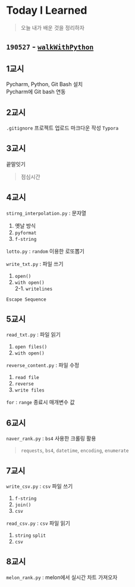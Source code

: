 # Today I Learned
> 오늘 내가 배운 것을 정리하자  

## `190527` - [`walkWithPython`](https://github.com/kei01138/walkWithPython/tree/60a0f6b46fbb71cb38d3a3f5e14f0cc5f8389448)
## 1교시
Pycharm, Python, Git Bash 설치  
Pycharm에 Git bash 연동

## 2교시
`.gitignore`
프로젝트 업로드
마크다운 작성
`Typora`

## 3교시
끝말잇기

> 점심시간 

## 4교시
`stirng_interpolation.py` : 문자열
1. 옛날 방식
2. `pyformat`
3. `f-string`

`lotto.py` : `random` 이용한 로또뽑기

`write_txt.py` : 파일 쓰기
1. `open()`
2. `with open()`  
2-1. `writelines`

`Escape Sequence`

## 5교시
`read_txt.py` : 파일 읽기
1. `open files()`
2. `with open()`

`reverse_content.py` : 파일 수정
1. `read file`
2. `reverse`
3. `write files`

`for` : `range` 종료시 매개변수 값

## 6교시
`naver_rank.py` : `bs4` 사용한 크롤링 활용
> `requests`, `bs4`, `datetime`, `encoding`, `enumerate`

## 7교시
`write_csv.py` : `csv` 파일 쓰기
1. `f-string`
2. `join()`
3. `csv`

`read_csv.py` : `csv` 파일 읽기
1. `string` `split`
2. `csv`

## 8교시
`melon_rank.py` : melon에서 실시간 차트 가져오자
